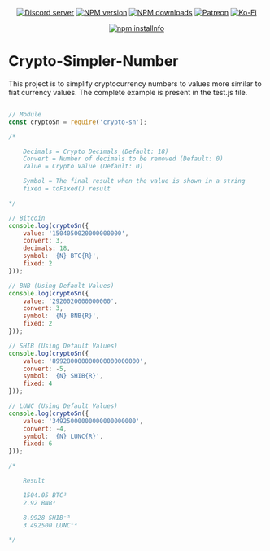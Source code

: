 <div align="center">
<p>
    <a href="https://discord.gg/TgHdvJd"><img src="https://img.shields.io/discord/413193536188579841?color=7289da&logo=discord&logoColor=white" alt="Discord server" /></a>
    <a href="https://www.npmjs.com/package/crypto-sn"><img src="https://img.shields.io/npm/v/crypto-sn.svg?maxAge=3600" alt="NPM version" /></a>
    <a href="https://www.npmjs.com/package/crypto-sn"><img src="https://img.shields.io/npm/dt/crypto-sn.svg?maxAge=3600" alt="NPM downloads" /></a>
    <a href="https://www.patreon.com/JasminDreasond"><img src="https://img.shields.io/badge/donate-patreon-F96854.svg?logo=patreon" alt="Patreon" /></a>
    <a href="https://ko-fi.com/jasmindreasond"><img src="https://img.shields.io/badge/donate-ko%20fi-29ABE0.svg?logo=ko-fi" alt="Ko-Fi" /></a>
</p>
<p>
    <a href="https://nodei.co/npm/crypto-sn/"><img src="https://nodei.co/npm/crypto-sn.png?downloads=true&stars=true" alt="npm installnfo" /></a>
</p>
</div>

# Crypto-Simpler-Number

This project is to simplify cryptocurrency numbers to values more similar to fiat currency values.
The complete example is present in the test.js file.

```js

// Module
const cryptoSn = require('crypto-sn');

/* 

    Decimals = Crypto Decimals (Default: 18)
    Convert = Number of decimals to be removed (Default: 0)
    Value = Crypto Value (Default: 0)

    Symbol = The final result when the value is shown in a string
    fixed = toFixed() result

*/

// Bitcoin
console.log(cryptoSn({
    value: '1504050020000000000', 
    convert: 3,
    decimals: 18,
    symbol: '{N} BTC{R}',
    fixed: 2
}));

// BNB (Using Default Values)
console.log(cryptoSn({
    value: '2920020000000000', 
    convert: 3,
    symbol: '{N} BNB{R}',
    fixed: 2
}));

// SHIB (Using Default Values)
console.log(cryptoSn({
    value: '899280000000000000000000', 
    convert: -5,
    symbol: '{N} SHIB{R}',
    fixed: 4
}));

// LUNC (Using Default Values)
console.log(cryptoSn({
    value: '34925000000000000000000', 
    convert: -4,
    symbol: '{N} LUNC{R}',
    fixed: 6
}));

/* 

    Result

    1504.05 BTC³
    2.92 BNB³

    8.9928 SHIB⁻⁵
    3.492500 LUNC⁻⁴

*/

```